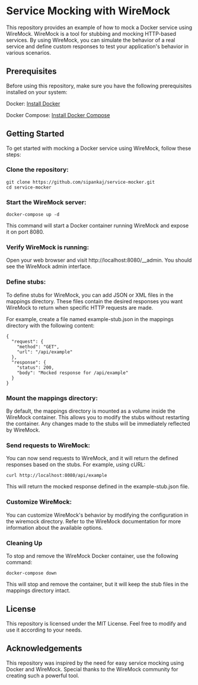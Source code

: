# Service Mocking with WireMock
This repository provides an example of how to mock a Docker service using WireMock. WireMock is a tool for stubbing and mocking HTTP-based services. By using WireMock, you can simulate the behavior of a real service and define custom responses to test your application's behavior in various scenarios.

## Prerequisites
Before using this repository, make sure you have the following prerequisites installed on your system:

 Docker: [Install Docker](https://docs.docker.com/get-docker/)

 Docker Compose: [Install Docker Compose](https://docs.docker.com/compose/install/)
## Getting Started
To get started with mocking a Docker service using WireMock, follow these steps:

### Clone the repository:
```
git clone https://github.com/sipankaj/service-mocker.git
cd service-mocker
```
### Start the WireMock server:
```
docker-compose up -d
```
This command will start a Docker container running WireMock and expose it on port 8080.

### Verify WireMock is running:
Open your web browser and visit http://localhost:8080/__admin. You should see the WireMock admin interface.

### Define stubs:
To define stubs for WireMock, you can add JSON or XML files in the mappings directory. These files contain the desired responses you want WireMock to return when specific HTTP requests are made.

For example, create a file named example-stub.json in the mappings directory with the following content:

```
{
  "request": {
    "method": "GET",
    "url": "/api/example"
  },
  "response": {
    "status": 200,
    "body": "Mocked response for /api/example"
  }
}
```
### Mount the mappings directory:
By default, the mappings directory is mounted as a volume inside the WireMock container. This allows you to modify the stubs without restarting the container. Any changes made to the stubs will be immediately reflected by WireMock.

### Send requests to WireMock:
You can now send requests to WireMock, and it will return the defined responses based on the stubs. For example, using cURL:

```
curl http://localhost:8080/api/example
```
This will return the mocked response defined in the example-stub.json file.

### Customize WireMock:
You can customize WireMock's behavior by modifying the configuration in the wiremock directory. Refer to the WireMock documentation for more information about the available options.

### Cleaning Up
To stop and remove the WireMock Docker container, use the following command:

```
docker-compose down
```
This will stop and remove the container, but it will keep the stub files in the mappings directory intact.

## License
This repository is licensed under the MIT License. Feel free to modify and use it according to your needs.

## Acknowledgements
This repository was inspired by the need for easy service mocking using Docker and WireMock. Special thanks to the WireMock community for creating such a powerful tool.
